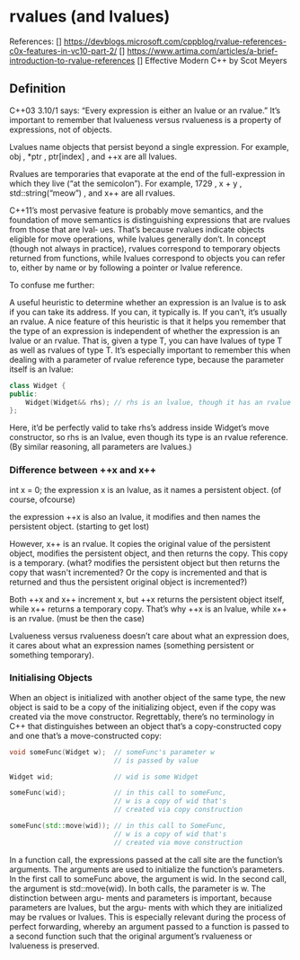 # rvalues (and lvalues)

References: 
[] https://devblogs.microsoft.com/cppblog/rvalue-references-c0x-features-in-vc10-part-2/
[] https://www.artima.com/articles/a-brief-introduction-to-rvalue-references
[] Effective Modern C++ by Scot Meyers

## Definition

C++03 3.10/1 says: “Every expression is either an lvalue or an rvalue.”  It’s important to remember that lvalueness versus rvalueness is a property of expressions, not of objects.

Lvalues name objects that persist beyond a single expression.  For example, obj , *ptr , ptr[index] , and ++x are all lvalues.

Rvalues are temporaries that evaporate at the end of the full-expression in which they live (“at the semicolon”).  For example, 1729 , x + y , std::string(“meow”) , and x++ are all rvalues.

C++11’s most pervasive feature is probably move semantics, and the foundation of
move semantics is distinguishing expressions that are rvalues from those that are lval‐
ues. That’s because rvalues indicate objects eligible for move operations, while lvalues
generally don’t. In concept (though not always in practice), rvalues correspond to
temporary objects returned from functions, while lvalues correspond to objects you
can refer to, either by name or by following a pointer or lvalue reference.

To confuse me further:

A useful heuristic to determine whether an expression is an lvalue is to ask if you can
take its address. If you can, it typically is. If you can’t, it’s usually an rvalue. A nice feature of this heuristic is that it helps you remember that the type of an expression is
independent of whether the expression is an lvalue or an rvalue. That is, given a type
T, you can have lvalues of type T as well as rvalues of type T. It’s especially important
to remember this when dealing with a parameter of rvalue reference type, because the
parameter itself is an lvalue:

```C++
class Widget {
public:
    Widget(Widget&& rhs); // rhs is an lvalue, though it has an rvalue reference type
};
```

Here, it’d be perfectly valid to take rhs’s address inside Widget’s move constructor,
so rhs is an lvalue, even though its type is an rvalue reference. (By similar reasoning,
all parameters are lvalues.)


### Difference between ++x and x++

int x = 0; the expression x is an lvalue, as it names a persistent object.
(of course, ofcourse)

the expression ++x is also an lvalue, it modifies and then names the persistent object.
(starting to get lost)

However, x++ is an rvalue. It copies the original value of the persistent object, modifies the persistent object, and then returns the copy. This copy is a temporary. 
(what? modifies the persistent object but then returns the copy that wasn't incremented? Or the copy is incremented and that is returned and thus the persistent original object is incremented?)

Both ++x and x++ increment x, but ++x returns the persistent object itself, while x++ returns a temporary copy.  That’s why ++x is an lvalue, while x++ is an rvalue.
(must be then the case)

Lvalueness versus rvalueness doesn’t care about what an expression does, it cares about what an expression names (something persistent or something temporary).


### Initialising Objects

When an object is initialized with another object of the same type, the new object is
said to be a copy of the initializing object, even if the copy was created via the move
constructor. Regrettably, there’s no terminology in C++ that distinguishes between
an object that’s a copy-constructed copy and one that’s a move-constructed copy:

```c++
void someFunc(Widget w);  // someFunc's parameter w
                          // is passed by value

Widget wid;               // wid is some Widget

someFunc(wid);            // in this call to someFunc,
                          // w is a copy of wid that's
                          // created via copy construction

someFunc(std::move(wid)); // in this call to SomeFunc,
                          // w is a copy of wid that's
                          // created via move construction

```

In a function call, the expressions passed at the call site are the function’s arguments.
The arguments are used to initialize the function’s parameters. In the first call to
someFunc above, the argument is wid. In the second call, the argument is
std::move(wid). In both calls, the parameter is w. The distinction between argu‐
ments and parameters is important, because parameters are lvalues, but the argu‐
ments with which they are initialized may be rvalues or lvalues. This is especially
relevant during the process of perfect forwarding, whereby an argument passed to a
function is passed to a second function such that the original argument’s rvalueness
or lvalueness is preserved.

